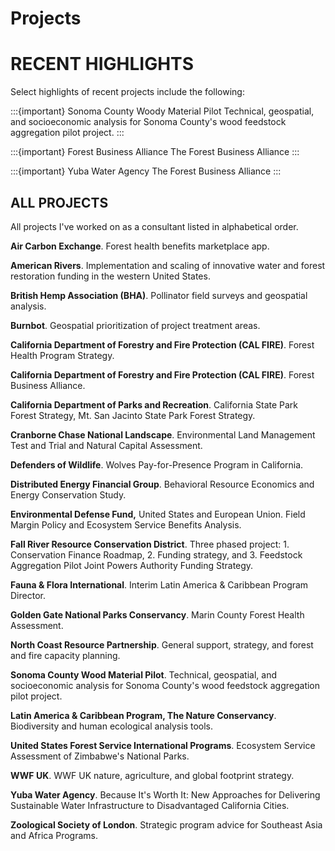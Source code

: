# Projects
# RECENT HIGHLIGHTS
Select highlights of recent projects include the following: 

:::{important} Sonoma County Woody Material Pilot
Technical, geospatial, and socioeconomic analysis for Sonoma County's wood feedstock aggregation pilot project. 
:::

:::{important} Forest Business Alliance
The Forest Business Alliance 
:::

:::{important} Yuba Water Agency
The Forest Business Alliance 
:::

## ALL PROJECTS
All projects I've worked on as a consultant listed in alphabetical order.

**Air Carbon Exchange**. Forest health benefits marketplace app.  

**American Rivers**. Implementation and scaling of innovative water and forest restoration funding in the western United States.

**British Hemp Association (BHA)**. Pollinator field surveys and geospatial analysis.  

**Burnbot**. Geospatial prioritization of project treatment areas.  

**California Department of Forestry and Fire Protection (CAL FIRE)**. Forest Health Program Strategy. 

**California Department of Forestry and Fire Protection (CAL FIRE)**. Forest Business Alliance.

**California Department of Parks and Recreation**. California State Park Forest Strategy, Mt. San Jacinto State Park Forest Strategy.  

**Cranborne Chase National Landscape**. Environmental Land Management Test and Trial and Natural Capital Assessment.   

**Defenders of Wildlife**. Wolves Pay-for-Presence Program in California.  

**Distributed Energy Financial Group**. Behavioral Resource Economics and Energy Conservation Study.  

**Environmental Defense Fund,** United States and European Union. Field Margin Policy and Ecosystem Service Benefits Analysis.  

**Fall River Resource Conservation District**. Three phased project: 1. Conservation Finance Roadmap, 2. Funding strategy, and 3. Feedstock Aggregation Pilot Joint Powers Authority Funding Strategy.  

**Fauna & Flora International**. Interim Latin America & Caribbean Program Director.  

**Golden Gate National Parks Conservancy**. Marin County Forest Health Assessment.  

**North Coast Resource Partnership**. General support, strategy, and forest and fire capacity planning.  

**Sonoma County Wood Material Pilot**. Technical, geospatial, and socioeconomic analysis for Sonoma County's wood feedstock aggregation pilot project.  

**Latin America & Caribbean Program, The Nature Conservancy**. Biodiversity and human ecological analysis tools.

**United States Forest Service International Programs**. Ecosystem Service Assessment of Zimbabwe's National Parks. 

**WWF UK**. WWF UK nature, agriculture, and global footprint strategy.

**Yuba Water Agency**. Because It's Worth It: New Approaches for Delivering Sustainable Water Infrastructure to Disadvantaged California Cities.  

**Zoological Society of London**. Strategic program advice for Southeast Asia and Africa Programs.